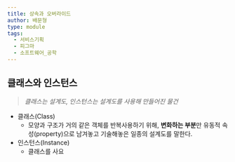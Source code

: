 ```yaml
---
title: 상속과 오버라이드
author: 배문형
type: module
tags:
  - 서비스기획
  - 피그마
  - 소프트웨어_공학
---
```


## 클래스와 인스턴스

> *클래스는 설계도, 인스턴스는 설계도를 사용해 만들어진 물건*

- 클래스(Class)
	- 모양과 구조가 거의 같은 객체를 반복사용하기 위해, **변화하는 부분**만 유동적 속성(property)으로 남겨놓고 기술해놓은 일종의 설계도를 말한다.
- 인스턴스(Instance)
	- 클래스를 사요